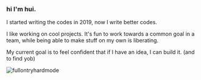 ### hi I'm hui.

I started writing the codes in 2019, now I write better codes. 

I like working on cool projects. It's fun to work towards a common goal in a team, while being able to make stuff on my own is liberating. 

My current goal is to feel confident that if I have an idea, I can build it. (and to find yob)

![fullontryhardmode](https://64.media.tumblr.com/tumblr_lion5iBzlc1qi7neio1_400.png)
